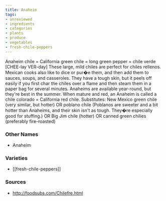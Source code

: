 ```yaml
---
title: Anaheim
tags:
- unreviewed
- ingredients
- categories
- plants
- produce
- vegetables
- fresh-chile-peppers
---
```

Anaheim chile = California green chile = long green pepper = chile verde [CHEE-lay VER-day] These large, mild chiles are perfect for chiles rellenos. Mexican cooks also like to dice or pur�e them, and then add them to sauces, soups, and casseroles. They have a tough skin, but it peels off easily if you first char the chiles over a flame and then steam them in a paper bag for several minutes. Anaheims are available year-round, but they're best in the summer. When mature and red, an Anaheim is called a chile colorado = California red chile. Substitutes: New Mexico green chile (very similar, but hotter) OR poblano chile (Poblanos are sweeter and a bit hotter than Anaheims, and their skin isn't as tough. They�re especially good for stuffing.) OR Big Jim chile (hotter) OR canned green chilies (preferably fire-roasted)

### Other Names

* Anaheim

### Varieties

* [[fresh-chile-peppers]]

### Sources
* http://foodsubs.com/Chilefre.html
